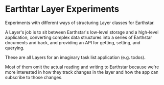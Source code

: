 # Earthtar Layer Experiments

Experiments with different ways of structuring Layer classes for Earthstar.

A Layer's job is to sit between Earthstar's low-level storage and a high-level
application, converting complex data structures into a series of Earthstar
documents and back, and providing an API for getting, setting, and querying.

These are all Layers for an imaginary task list application (e.g. todos).

Most of them omit the actual reading and writing to Earthstar
because we're more interested in how they track changes in the layer
and how the app can subscribe to those changes.
